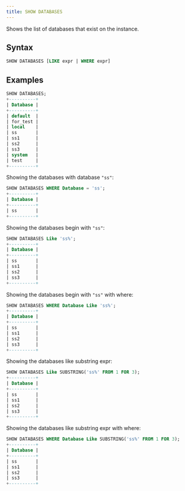 ```yaml
---
title: SHOW DATABASES
---
```


Shows the list of databases that exist on the instance.

## Syntax

```sql
SHOW DATABASES [LIKE expr | WHERE expr]
```

## Examples
```sql
SHOW DATABASES;
+----------+
| Database |
+----------+
| default  |
| for_test |
| local    |
| ss       |
| ss1      |
| ss2      |
| ss3      |
| system   |
| test     |
+----------+
```

Showing the databases with database `"ss"`:
```sql
SHOW DATABASES WHERE Database = 'ss';
+----------+
| Database |
+----------+
| ss       |
+----------+
```

Showing the databases begin with `"ss"`:
```sql
SHOW DATABASES Like 'ss%';
+----------+
| Database |
+----------+
| ss       |
| ss1      |
| ss2      |
| ss3      |
+----------+
```

Showing the databases begin with `"ss"` with where:
```sql
SHOW DATABASES WHERE Database Like 'ss%';
+----------+
| Database |
+----------+
| ss       |
| ss1      |
| ss2      |
| ss3      |
+----------+
```

Showing the databases like substring expr:
```sql
SHOW DATABASES Like SUBSTRING('ss%' FROM 1 FOR 3);
+----------+
| Database |
+----------+
| ss       |
| ss1      |
| ss2      |
| ss3      |
+----------+
```

Showing the databases like substring expr with where:
```sql
SHOW DATABASES WHERE Database Like SUBSTRING('ss%' FROM 1 FOR 3);
+----------+
| Database |
+----------+
| ss       |
| ss1      |
| ss2      |
| ss3      |
+----------+
```
